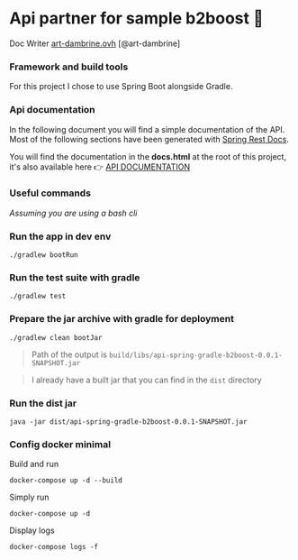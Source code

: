 # Api partner for sample b2boost 🚀

Doc Writer [art-dambrine.ovh](https://art-dambrine.ovh) [@art-dambrine]



### Framework and build tools

For this project I chose to use Spring Boot alongside Gradle.



### Api documentation

In the following document you will find a simple documentation of the API. Most of the following sections have been generated with  [Spring Rest Docs](https://spring.io/projects/spring-restdocs).

You will find the documentation in the **docs.html** at the root of this project, it's also available here 👉 [API DOCUMENTATION](https://art-dambrine.ovh/asciidoc/docs/api-partner-for-b2boost.html)



### Useful commands

*Assuming you are using a bash cli*

### Run the app in dev env

```
./gradlew bootRun
```

### Run the test suite with gradle

```
./gradlew test
```

### Prepare the jar archive with gradle for deployment

```
./gradlew clean bootJar
```
> Path of the output is `build/libs/api-spring-gradle-b2boost-0.0.1-SNAPSHOT.jar`

> I already have a built jar that you can find in the `dist` directory 

### Run the dist jar
```
java -jar dist/api-spring-gradle-b2boost-0.0.1-SNAPSHOT.jar
```

### Config docker minimal
Build and run
```
docker-compose up -d --build
```
Simply run
```
docker-compose up -d
```
Display logs
```
docker-compose logs -f
```
